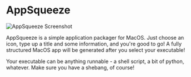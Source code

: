 # AppSqueeze

![AppSqueeze Screenshot](https://i.imgur.com/RGYmmvT.png)

AppSqueeze is a simple application packager for MacOS.
Just choose an icon, type up a title and some information, and you're good to go!
A fully structured MacOS app will be generated after you select your executable!

Your executable can be anything runnable - a shell script, a bit of python, whatever.
Make sure you have a shebang, of course!
